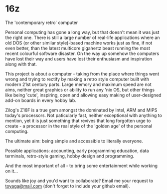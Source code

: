 16z
===

The 'contemporary retro' computer

Personal computing has gone a long way, but that doesn't mean it was just the right one. There is still a large number of real-life applications where an old DOS (or other similar style)-based machine works just as fine, if not even better, than the latest multicore gigahertz beast running the most recent colourful software disaster. On the way up somehow the computers have lost their way and users have lost their enthusiasm and inspiration along with that.

This project is about a computer - taking from the place where things went wrong and trying to rectify by making a retro style computer built with modern 21st century parts. Large memory and maximum speed are not aims, neither great graphics or ability to run any 'nix OS, but other things like being 'cute', inspiring, open and allowing easy making of user-designed add-on boards in every hobby lab.

Zilog's Z16F is a true gem amongst the dominated by Intel, ARM and MIPS today's processors. Not paticularly fast, neither exceptional with anything to mention, yet it is just something that revives that long forgotten urge to create - a processor in the real style of the 'golden age' of the personal computing.

The ultimate aim: being simple and accessible to literally everyone.

Possible applications: accounting, early programming education, data terminals, retro-style gaming, hobby design and programming.

And the most important of all - to bring some entertainment while working on it...



Sounds like joy and you'd want to collaborate? Email me your request to toyaga@mail.com (don't forget to include your github email).

